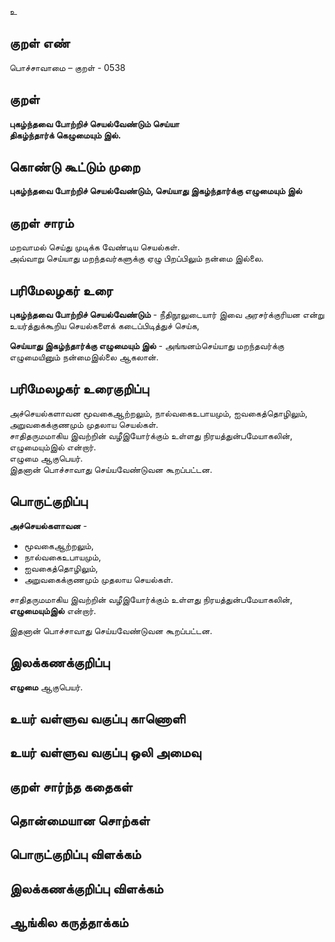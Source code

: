 உ

## குறள் எண் 

பொச்சாவாமை  – குறள் - 0538  

## குறள் 

**புகழ்ந்தவை போற்றிச் செயல்வேண்டும் செய்யா  
திகழ்ந்தார்க் கெழுமையும் இல்.**

## கொண்டு கூட்டும் முறை

**புகழ்ந்தவை போற்றிச் செயல்வேண்டும், செய்யாது இகழ்ந்தார்க்கு எழுமையும் இல்**

## குறள் சாரம் 

மறவாமல் செய்து முடிக்க வேண்டிய செயல்கள்.  
அவ்வாறு செய்யாது மறந்தவர்களுக்கு ஏழு பிறப்பிலும் நன்மை இல்லை.  

## பரிமேலழகர் உரை

**புகழ்ந்தவை போற்றிச் செயல்வேண்டும்** - நீதிநூலுடையார் இவை அரசர்க்குரியன என்று உயர்த்துக்கூறிய செயல்களைக் கடைப்பிடித்துச் செய்க,  

**செய்யாது இகழ்ந்தார்க்கு எழுமையும் இல்** - அங்ஙனம்செய்யாது மறந்தவர்க்கு எழுமையினும் நன்மைஇல்லை ஆகலான். 

## பரிமேலழகர் உரைகுறிப்பு   

அச்செயல்களாவன மூவகைஆற்றலும், நால்வகைஉபாயமும், ஐவகைத்தொழிலும், அறுவகைக்குணமும் முதலாய செயல்கள்.  
சாதிதருமமாகிய இவற்றின் வழீஇயோர்க்கும் உள்ளது நிரயத்துன்பமேயாகலின், எழுமையும்இல் என்றார்.  
எழுமை ஆகுபெயர்.  
இதனான் பொச்சாவாது செய்யவேண்டுவன கூறப்பட்டன.    

## பொருட்குறிப்பு 

**அச்செயல்களாவன** -  
* மூவகைஆற்றலும்,  
* நால்வகைஉபாயமும்,  
* ஐவகைத்தொழிலும்,  
* அறுவகைக்குணமும் முதலாய செயல்கள்.  

சாதிதருமமாகிய இவற்றின் வழீஇயோர்க்கும் உள்ளது நிரயத்துன்பமேயாகலின், **எழுமையும்இல்** என்றார்.  

இதனான் பொச்சாவாது செய்யவேண்டுவன கூறப்பட்டன.    

## இலக்கணக்குறிப்பு  

**எழுமை** ஆகுபெயர்.  

## உயர் வள்ளுவ வகுப்பு காணொளி


## உயர் வள்ளுவ வகுப்பு ஒலி அமைவு 

 
## குறள் சார்ந்த கதைகள் 


## தொன்மையான சொற்கள்


## பொருட்குறிப்பு விளக்கம்


## இலக்கணக்குறிப்பு விளக்கம்


## ஆங்கில கருத்தாக்கம் 


